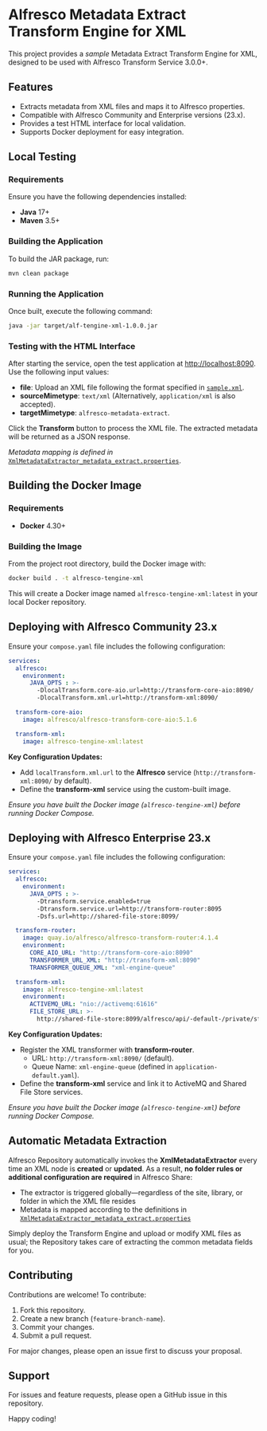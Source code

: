 # Alfresco Metadata Extract Transform Engine for XML

This project provides a *sample* Metadata Extract Transform Engine for XML, designed to be used with Alfresco Transform Service 3.0.0+.

## Features

- Extracts metadata from XML files and maps it to Alfresco properties.
- Compatible with Alfresco Community and Enterprise versions (23.x).
- Provides a test HTML interface for local validation.
- Supports Docker deployment for easy integration.

## Local Testing

### Requirements

Ensure you have the following dependencies installed:

- **Java** 17+
- **Maven** 3.5+

### Building the Application

To build the JAR package, run:

```bash
mvn clean package
```

### Running the Application

Once built, execute the following command:

```bash
java -jar target/alf-tengine-xml-1.0.0.jar
```

### Testing with the HTML Interface

After starting the service, open the test application at [http://localhost:8090](http://localhost:8090). Use the following input values:

- **file**: Upload an XML file following the format specified in [`sample.xml`](src/main/resources/sample.xml).
- **sourceMimetype**: `text/xml` (Alternatively, `application/xml` is also accepted).
- **targetMimetype**: `alfresco-metadata-extract`.

Click the **Transform** button to process the XML file. The extracted metadata will be returned as a JSON response.

*Metadata mapping is defined in* [`XmlMetadataExtractor_metadata_extract.properties`](src/main/resources/XmlMetadataExtractor_metadata_extract.properties).

## Building the Docker Image

### Requirements

- **Docker** 4.30+

### Building the Image

From the project root directory, build the Docker image with:

```bash
docker build . -t alfresco-tengine-xml
```

This will create a Docker image named `alfresco-tengine-xml:latest` in your local Docker repository.

## Deploying with Alfresco Community 23.x

Ensure your `compose.yaml` file includes the following configuration:

```yaml
services:
  alfresco:
    environment:
      JAVA_OPTS : >-
        -DlocalTransform.core-aio.url=http://transform-core-aio:8090/
        -DlocalTransform.xml.url=http://transform-xml:8090/

  transform-core-aio:
    image: alfresco/alfresco-transform-core-aio:5.1.6

  transform-xml:
    image: alfresco-tengine-xml:latest
```

**Key Configuration Updates:**
- Add `localTransform.xml.url` to the **Alfresco** service (`http://transform-xml:8090/` by default).
- Define the **transform-xml** service using the custom-built image.

*Ensure you have built the Docker image (`alfresco-tengine-xml`) before running Docker Compose.*

## Deploying with Alfresco Enterprise 23.x

Ensure your `compose.yaml` file includes the following configuration:

```yaml
services:
  alfresco:
    environment:
      JAVA_OPTS : >-
        -Dtransform.service.enabled=true
        -Dtransform.service.url=http://transform-router:8095
        -Dsfs.url=http://shared-file-store:8099/

  transform-router:
    image: quay.io/alfresco/alfresco-transform-router:4.1.4
    environment:
      CORE_AIO_URL: "http://transform-core-aio:8090"
      TRANSFORMER_URL_XML: "http://transform-xml:8090"
      TRANSFORMER_QUEUE_XML: "xml-engine-queue"

  transform-xml:
    image: alfresco-tengine-xml:latest
    environment:
      ACTIVEMQ_URL: "nio://activemq:61616"
      FILE_STORE_URL: >-
        http://shared-file-store:8099/alfresco/api/-default-/private/sfs/versions/1/file
```

**Key Configuration Updates:**
- Register the XML transformer with **transform-router**.
    - URL: `http://transform-xml:8090/` (default).
    - Queue Name: `xml-engine-queue` (defined in `application-default.yaml`).
- Define the **transform-xml** service and link it to ActiveMQ and Shared File Store services.

*Ensure you have built the Docker image (`alfresco-tengine-xml`) before running Docker Compose.*

## Automatic Metadata Extraction

Alfresco Repository automatically invokes the **XmlMetadataExtractor** every time an XML node is **created** or **updated**. As a result, **no folder rules or additional configuration are required** in Alfresco Share:

* The extractor is triggered globally—regardless of the site, library, or folder in which the XML file resides
* Metadata is mapped according to the definitions in [`XmlMetadataExtractor_metadata_extract.properties`](src/main/resources/XmlMetadataExtractor_metadata_extract.properties)

Simply deploy the Transform Engine and upload or modify XML files as usual; the Repository takes care of extracting the common metadata fields for you.

## Contributing

Contributions are welcome! To contribute:
1. Fork this repository.
2. Create a new branch (`feature-branch-name`).
3. Commit your changes.
4. Submit a pull request.

For major changes, please open an issue first to discuss your proposal.

## Support

For issues and feature requests, please open a GitHub issue in this repository.

Happy coding!